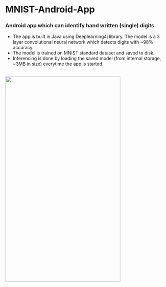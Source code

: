 # MNIST-Android-App
<h3>Android app which can identify hand written (single) digits.</h3>
<ul>
<li>The app is built in Java using Deeplearning4j library. The model is a 3 layer convolutional neural network which detects digits with ~98% accuracy.</li>
<li>The model is trained on MNIST standard dataset and saved to disk.</li>
<li>Inferencing is done by loading the saved model (from internal storage, ~3MB in size) everytime the app is started. </li>
</ul>
<br>

<img align="middle" src="https://github.com/pawanpatil94/MNIST-Android-App/blob/master/Mnist-demo.gif" height=640px width=360px>
